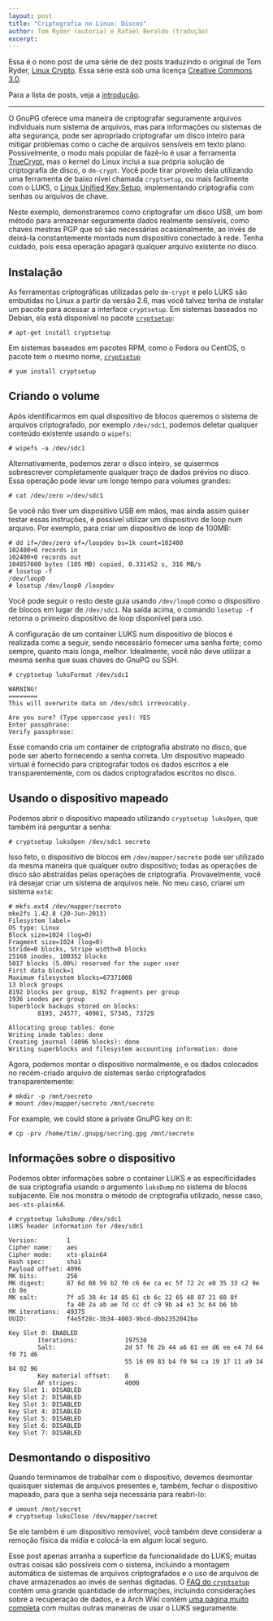 ```yaml
---
layout: post
title: "Criptografia no Linux: Discos"
author: Tom Ryder (autoria) e Rafael Beraldo (tradução)
excerpt:
---
```


Essa é o nono post de uma série de dez posts traduzindo o original de Tom
Ryder, [Linux Crypto][linux_crypto]. Essa série está sob uma licença [Creative
Commons 3.0][cc].

Para a lista de posts, veja a [introdução][linux_crypto_intro].

---

O GnuPG oferece uma maneira de criptografar seguramente arquivos individuais
num sistema de arquivos, mas para informações ou sistemas de alta segurança,
pode ser apropriado criptografar um disco inteiro para mitigar problemas como o
cache de arquivos sensíveis em texto plano. Possivelmente, o modo mais popular
de fazê-lo é usar a ferramenta [TrueCrypt][truecrypt], mas o kernel do Linux
inclui a sua própria solução de criptografia de disco, o `dm-crypt`. Você pode
tirar proveito dela utilizando uma ferramenta de baixo nível chamada
`cryptsetup`, ou mais facilmente com o LUKS, o [Linux Unified Key Setup][luks],
implementando criptografia com senhas ou arquivos de chave.

Neste exemplo, demonstraremos como criptografar um disco USB, um bom método
para armazenar seguramente dados realmente sensíveis, como chaves mestras PGP
que só são necessárias ocasionalmente, ao invés de deixá-la constantemente
montada num dispositivo conectado à rede. Tenha cuidado, pois essa operação
apagará qualquer arquivo existente no disco.

## Instalação

As ferramentas criptográficas utilizadas pelo `dm-crypt` e pelo LUKS são
embutidas no Linux a partir da versão 2.6, mas você talvez tenha de instalar um
pacote para acessar a interface `cryptsetup`. Em sistemas baseados no Debian,
ela está disponível no pacote [`cryptsetup`][cryptsetup_deb]:

    # apt-get install cryptsetup

Em sistemas baseados em pacotes RPM, como o Fedora ou CentOS, o pacote tem o
mesmo nome, [`cryptsetup`][cryptsetup_rpm]

    # yum install cryptsetup

## Criando o volume

Após identificarmos em qual dispositivo de blocos queremos o sistema de
arquivos criptografado, por exemplo `/dev/sdc1`, podemos deletar qualquer
conteúdo existente usando o `wipefs`:

    # wipefs -a /dev/sdc1

Alternativamente, podemos zerar o disco inteiro, se quisermos sobrescrever
completamente qualquer traço de dados prévios no disco. Essa operação pode
levar um longo tempo para volumes grandes:

    # cat /dev/zero >/dev/sdc1

Se você não tiver um dispositivo USB em mãos, mas ainda assim quiser testar
essas instruções, é possível utilizar um dispositivo de loop num arquivo. Por
exemplo, para criar um dispositivo de loop de 100MB:

    # dd if=/dev/zero of=/loopdev bs=1k count=102400
    102400+0 records in
    102400+0 records out
    104857600 bytes (105 MB) copied, 0.331452 s, 316 MB/s
    # losetup -f
    /dev/loop0
    # losetup /dev/loop0 /loopdev

Você pode seguir o resto deste guia usando `/dev/loop0` como o dispositivo de
blocos em lugar de `/dev/sdc1`. Na saída acima, o comando `losetup -f` retorna
o primeiro dispositivo de loop disponível para uso.

A configuração de um container LUKS num dispositivo de blocos é realizada como
a seguir, sendo necessário fornecer uma senha forte; como sempre, quanto mais
longa, melhor. Idealmente, você não deve utilizar a mesma senha que suas chaves
do GnuPG ou SSH.

    # cryptsetup luksFormat /dev/sdc1

    WARNING!
    ========
    This will overwrite data on /dev/sdc1 irrevocably.

    Are you sure? (Type uppercase yes): YES
    Enter passphrase:
    Verify passphrase:

Esse comando cria um container de criptografia abstrato no disco, que pode ser
aberto fornecendo a senha correta. Um dispositivo mapeado virtual é fornecido
para criptografar todos os dados escritos a ele transparentemente, com os dados
criptografados escritos no disco.

## Usando o dispositivo mapeado

Podemos abrir o dispositivo mapeado utilizando `cryptsetup luksOpen`, que
também irá perguntar a senha:

    # cryptsetup luksOpen /dev/sdc1 secreto

Isso feto, o dispositivo de blocos em `/dev/mapper/secreto` pode ser utilizado
da mesma maneira que qualquer outro dispositivo; todas as operações de disco
são abstraídas pelas operações de criptografia. Provavelmente, você irá desejar
criar um sistema de arquivos nele. No meu caso, criarei um sistema `ext4`:

    # mkfs.ext4 /dev/mapper/secreto
    mke2fs 1.42.8 (20-Jun-2013)
    Filesystem label=
    OS type: Linux
    Block size=1024 (log=0)
    Fragment size=1024 (log=0)
    Stride=0 blocks, Stripe width=0 blocks
    25168 inodes, 100352 blocks
    5017 blocks (5.00%) reserved for the super user
    First data block=1
    Maximum filesystem blocks=67371008
    13 block groups
    8192 blocks per group, 8192 fragments per group
    1936 inodes per group
    Superblock backups stored on blocks:
            8193, 24577, 40961, 57345, 73729
    
    Allocating group tables: done
    Writing inode tables: done
    Creating journal (4096 blocks): done
    Writing superblocks and filesystem accounting information: done

Agora, podemos montar o dispositivo normalmente, e os dados colocados no
recém-criado arquivo de sistemas serão criptografados transparentemente:

    # mkdir -p /mnt/secreto
    # mount /dev/mapper/secreto /mnt/secreto

For example, we could store a private GnuPG key on it:

    # cp -prv /home/tim/.gnupg/secring.gpg /mnt/secreto

## Informações sobre o dispositivo

Podemos obter informações sobre o container LUKS e as especificidades de sua
criptografia usando o argumento `luksDump` no sistema de blocos subjacente. Ele
nos monstra o método de criptografia utilizado, nesse caso, `aes-xts-plain64`.

    # cryptsetup luksDump /dev/sdc1
    LUKS header information for /dev/sdc1

    Version:        1
    Cipher name:    aes
    Cipher mode:    xts-plain64
    Hash spec:      sha1
    Payload offset: 4096
    MK bits:        256
    MK digest:      87 6d 08 59 b2 f0 c6 6e ca ec 5f 72 2c e0 35 33 c2 9e cb 8e
    MK salt:        7f a5 38 4c 14 85 61 cb 6c 22 65 48 87 21 60 8f
                    fa 40 2a ab ae 7d cc df c9 9b a4 e3 3c 64 b6 bb
    MK iterations:  49375
    UUID:           f4e5f28c-3b34-4003-9bcd-dbb2352042ba

    Key Slot 0: ENABLED
            Iterations:             197530
            Salt:                   2d 57 f6 2b 44 a6 61 ee d6 ee e4 7d 64 f0 71 d6
                                    55 16 09 83 b4 f0 94 ca 19 17 11 a9 34 84 02 96
            Key material offset:    8
            AF stripes:             4000
    Key Slot 1: DISABLED
    Key Slot 2: DISABLED
    Key Slot 3: DISABLED
    Key Slot 4: DISABLED
    Key Slot 5: DISABLED
    Key Slot 6: DISABLED
    Key Slot 7: DISABLED

## Desmontando o dispositivo

Quando terminamos de trabalhar com o dispositivo, devemos desmontar quaisquer
sistemas de arquivos presentes e, também, fechar o dispositivo mapeado, para
que a senha seja necessária para reabri-lo:

    # umount /mnt/secret
    # cryptsetup luksClose /dev/mapper/secret

Se ele também é um dispositivo removível, você também deve considerar a remoção
física da mídia e colocá-la em algum local seguro.

Esse post apenas arranha a superfície da funcionalidade do LUKS; muitas outras
coisas são possíveis com o sistema, incluindo a montagem automática de sistemas
de arquivos criptografados e o uso de arquivos de chave armazenados ao invés de
senhas digitadas. O [FAQ do `cryptsetup`][faq] contém uma grande quantidade de
informações, incluindo considerações sobre a recuperação de dados, e a Arch
Wiki contém [uma página muito completa][arch_wiki] com muitas outras maneiras
de usar o LUKS seguramente.

[linux_crypto]: http://blog.sanctum.geek.nz/series/linux-crypto/
[cc]: http://creativecommons.org/licenses/by-nc-sa/3.0/
[linux_crypto_intro]: #
[truecrypt]: http://www.truecrypt.org/
[luks]: https://en.wikipedia.org/wiki/Linux_Unified_Key_Setup
[cryptsetup_deb]: http://packages.debian.org/wheezy/cryptsetup
[cryptsetup_rpm]: https://admin.fedoraproject.org/pkgdb/acls/name/cryptsetup
[faq]: https://code.google.com/p/cryptsetup/wiki/FrequentlyAskedQuestions
[arch_wiki]: https://wiki.archlinux.org/index.php/Dm-crypt_with_LUKS
